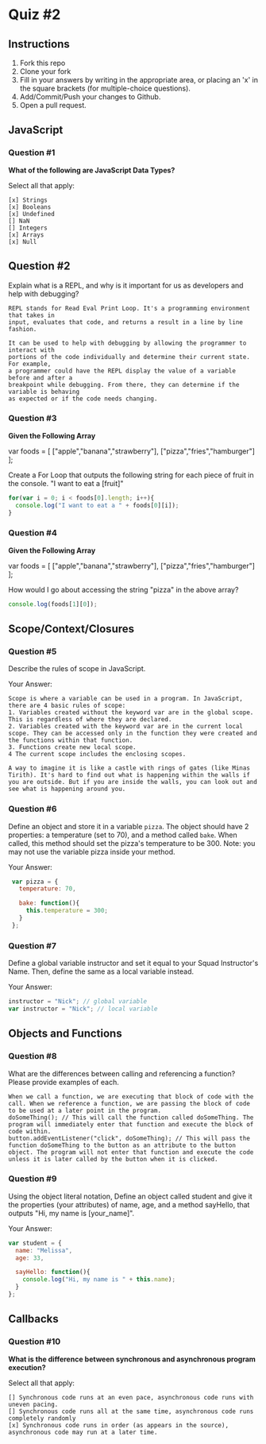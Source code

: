 # Quiz #2

## Instructions

1. Fork this repo
2. Clone your fork
3. Fill in your answers by writing in the appropriate area, or placing an 'x' in
the square brackets (for multiple-choice questions).
4. Add/Commit/Push your changes to Github.
5. Open a pull request.

## JavaScript

### Question #1

**What of the following are JavaScript Data Types?**

Select all that apply:
```
[x] Strings
[x] Booleans
[x] Undefined
[] NaN
[] Integers
[x] Arrays
[x] Null
```

## Question #2

Explain what is a REPL, and why is it important for us as developers and help with debugging?

```text
REPL stands for Read Eval Print Loop. It's a programming environment that takes in
input, evaluates that code, and returns a result in a line by line fashion.

It can be used to help with debugging by allowing the programmer to interact with
portions of the code individually and determine their current state. For example,
a programmer could have the REPL display the value of a variable before and after a
breakpoint while debugging. From there, they can determine if the variable is behaving
as expected or if the code needs changing.

```
### Question #3

**Given the Following Array**

var foods = [ ["apple","banana","strawberry"], ["pizza","fries","hamburger"] ];

Create a For Loop that outputs the following string for each piece of fruit in the console. "I want to eat a [fruit]"

```js
for(var i = 0; i < foods[0].length; i++){
  console.log("I want to eat a " + foods[0][i]);
}
```
### Question #4

**Given the Following Array**

var foods = [ ["apple","banana","strawberry"], ["pizza","fries","hamburger"] ];

How would I go about accessing the string "pizza" in the above array?

```js
console.log(foods[1][0]);
```

## Scope/Context/Closures

### Question #5

Describe the rules of scope in JavaScript.

Your Answer:
```text
Scope is where a variable can be used in a program. In JavaScript, there are 4 basic rules of scope:
1. Variables created without the keyword var are in the global scope. This is regardless of where they are declared.
2. Variables created with the keyword var are in the current local scope. They can be accessed only in the function they were created and the functions within that function.
3. Functions create new local scope.
4 The current scope includes the enclosing scopes.

A way to imagine it is like a castle with rings of gates (like Minas Tirith). It's hard to find out what is happening within the walls if you are outside. But if you are inside the walls, you can look out and see what is happening around you.
```

### Question #6

Define an object and store it in a variable `pizza`. The object should have 2
properties: a temperature (set to 70), and a method called `bake`. When called,
this method should set the pizza's temperature to be 300. Note: you may not use
the variable pizza inside your method.

Your Answer:
```js
 var pizza = {
   temperature: 70,

   bake: function(){
     this.temperature = 300;
   }
 };
```

### Question #7

Define a global variable instructor and set it equal to your Squad Instructor's Name. Then, define the same as a local variable instead.

Your Answer:
```js
instructor = "Nick"; // global variable
var instructor = "Nick"; // local variable
```

## Objects and Functions

### Question #8

What are the differences between calling and referencing a function? Please provide examples of each.

```text
When we call a function, we are executing that block of code with the call. When we reference a function, we are passing the block of code to be used at a later point in the program.
doSomeThing(); // This will call the function called doSomeThing. The program will immediately enter that function and execute the block of code within.
button.addEventListener("click", doSomeThing); // This will pass the function doSomeThing to the button as an attribute to the button object. The program will not enter that function and execute the code unless it is later called by the button when it is clicked.

```
### Question #9

Using the object literal notation, Define an object called student and give it the properties (your attributes) of name, age, and a method sayHello, that outputs "Hi, my name is [your_name]".

Your Answer:
```js
var student = {
  name: "Melissa",
  age: 33,

  sayHello: function(){
    console.log("Hi, my name is " + this.name);
  }
};
```

## Callbacks

### Question #10

**What is the difference between synchronous and asynchronous program execution?**

Select all that apply:
```
[] Synchronous code runs at an even pace, asynchronous code runs with uneven pacing.
[] Synchronous code runs all at the same time, asynchronous code runs completely randomly
[x] Synchronous code runs in order (as appears in the source), asynchronous code may run at a later time.
```
